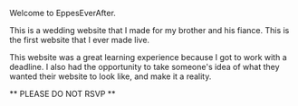 Welcome to EppesEverAfter.

This is a wedding website that I made for my brother and his fiance.
This is the first website that I ever made live.

This website was a great learning experience because I got to work with a deadline. 
I also had the opportunity to take someone's idea of what they wanted their website to look like, and make it a reality.

** PLEASE DO NOT RSVP **